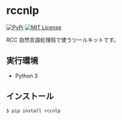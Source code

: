# rccnlp

[![PyPi](https://badge.fury.io/py/rccnlp.svg)](https://pypi.python.org/pypi/rccnlp/)
[![MIT License](http://img.shields.io/badge/license-MIT-blue.svg?style=flat)](LICENSE)

RCC 自然言語処理班で使うツールキットです。

## 実行環境

- Python 3

## インストール

```sh
$ pip install rccnlp
```
